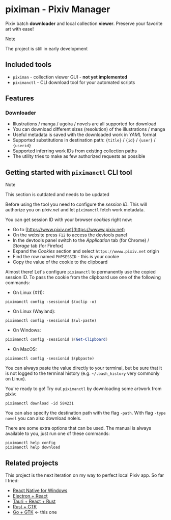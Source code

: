 # piximan - Pixiv Manager

Pixiv batch **downloader** and local collection **viewer**. Preserve your favorite art with ease!

> [!NOTE]
> The project is still in early development

## Included tools

- `piximan` - collection viewer GUI - **not yet implemented**
- `piximanctl` - CLI download tool for your automated scripts

## Features

### Downloader

- Illustrations / manga / ugoira / novels are all supported for download
- You can download different sizes (resolution) of the illustrations / manga
- Useful metadata is saved with the downloaded work in _YAML_ format
- Supported substitutions in destination path: `{title}` / `{id}` / `{user}` / `{userid}`
- Supported inferring work IDs from existing collection paths
- The utility tries to make as few authorized requests as possible

## Getting started with `piximanctl` CLI tool

> [!NOTE]
> This section is outdated and needs to be updated

Before using the tool you need to configure the _session ID_. This will authorize you on _pixiv.net_ and
let `piximanctl` fetch work metadata.

You can get session ID with your browser _cookies_ right now:

- Go to [https://www.pixiv.net](https://wwww.pixiv.net)
- On the website press `F12` to access the devtools panel
- In the devtools panel switch to the _Application_ tab (for Chrome) / _Storage_ tab (for Firefox)
- Expand the _Cookies_ section and select `https://wwww.pixiv.net` origin
- Find the row named `PHPSESSID` - this is your cookie
- Copy the value of the cookie to the clipboard

Almost there! Let's configure `piximanctl` to permanently use the copied session ID.
To pass the cookie from the clipboard use one of the following commands:

- On Linux (X11):

```shell
piximanctl config -sessionid $(xclip -o)
```

- On Linux (Wayland):

```shell
piximanctl config -sessionid $(wl-paste)
```

- On Windows:

```powershell
piximanctl config -sessionid $(Get-Clipboard)
```

- On MacOS:

```shell
piximanctl config -sessionid $(pbpaste)
```

You can always paste the value directly to your terminal, but be sure that it is not logged to the
terminal history (e.g. `~/.bash_history` very commonly on Linux).

You're ready to go! Try out `piximanctl` by downloading some artwork from pixiv:

```shell
piximanctl download -id 584231
```

You can also specify the destination path with the flag `-path`.
With flag `-type novel` you can also download nolels.

There are some extra options that can be used.
The manual is always available to you, just run one of these commands:

```shell
piximanctl help config
piximanctl help download
```

## Related projects

This project is the next iteration on my way to perfect local Pixiv app. So far I tried:

- [React Native for Windows](https://github.com/fekoneko/pixiv-powerful-viewer-legacy)
- [Electron + React](https://github.com/fekoneko/pixiv-powerful-viewer/tree/v1.0.0-alpha.2)
- [Tauri + React + Rust](https://github.com/fekoneko/pixiv-powerful-viewer)
- [Rust + GTK](https://github.com/fekoneko/pixiv-powerful-viewer-gtk)
- [Go + GTK](https://github.com/fekoneko/piximan) <- this one
